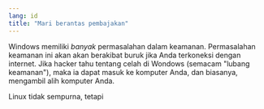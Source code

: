 ```yaml
---
lang: id
title: "Mari berantas pembajakan"
---
```


Windows memiliki <i>banyak</i> permasalahan dalam keamanan. Permasalahan keamanan ini akan akan berakibat buruk jika Anda terkoneksi dengan internet. Jika hacker tahu tentang celah di Wondows (semacam "lubang keamanan"), maka ia dapat masuk ke komputer Anda, dan biasanya, mengambil alih komputer Anda.

Linux tidak sempurna, tetapi





